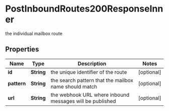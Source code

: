 

# PostInboundRoutes200ResponseInner

the individual mailbox route

## Properties

| Name | Type | Description | Notes |
|------------ | ------------- | ------------- | -------------|
|**id** | **String** | the unique identifier of the route |  [optional] |
|**pattern** | **String** | the search pattern that the mailbox name should match |  [optional] |
|**url** | **String** | the webhook URL where inbound messages will be published |  [optional] |



